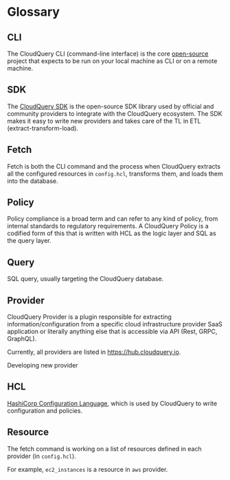 # Glossary

## CLI

The CloudQuery CLI (command-line interface) is the core [open-source](https://github.com/cloudquery/cloudquery) project that expects to be run on your local machine as CLI or on a remote machine.

## SDK

The [CloudQuery SDK](https://github.com/cloudquery/cq-provider-sdk) is the open-source SDK library used by official and community providers to integrate with the CloudQuery ecosystem. The SDK makes it easy to write new providers and takes care of the TL in ETL (extract-transform-load).

## Fetch

Fetch is both the CLI command and the process when CloudQuery extracts all the configured resources in `config.hcl`, transforms them, and loads them into the database.

## Policy

Policy compliance is a broad term and can refer to any kind of policy, from internal standards to regulatory requirements. A CloudQuery Policy is a codified form of this that is written with HCL as the logic layer and SQL as the query layer.

## Query

SQL query, usually targeting the CloudQuery database.

## Provider

CloudQuery Provider is a plugin responsible for extracting information/configuration from a specific cloud infrastructure provider SaaS application or literally anything else that is accessible via API (Rest, GRPC, GraphQL).

Currently, all providers are listed in <https://hub.cloudquery.io>.

Developing new provider

## HCL

[HashiCorp Configuration Language](https://github.com/hashicorp/hcl), which is used by CloudQuery to write configuration and policies.

## Resource

The fetch command is working on a list of resources defined in each provider (in `config.hcl`).

For example, `ec2_instances` is a resource in `aws` provider.
